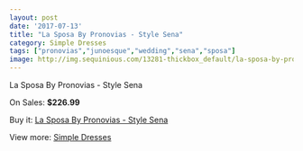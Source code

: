 ```yaml
---
layout: post
date: '2017-07-13'
title: "La Sposa By Pronovias - Style Sena"
category: Simple Dresses
tags: ["pronovias","junoesque","wedding","sena","sposa"]
image: http://img.sequinious.com/13281-thickbox_default/la-sposa-by-pronovias-style-sena.jpg
---
```

La Sposa By Pronovias - Style Sena

On Sales: **$226.99**
<a href="https://www.sequinious.com/simple-dresses/6289-la-sposa-by-pronovias-style-sena.html"><amp-img layout="responsive" width="600" height="600" src="//img.sequinious.com/13281-thickbox_default/la-sposa-by-pronovias-style-sena.jpg" alt="La Sposa By Pronovias - Style Sena 0" /></a>
<a href="https://www.sequinious.com/simple-dresses/6289-la-sposa-by-pronovias-style-sena.html"><amp-img layout="responsive" width="600" height="600" src="//img.sequinious.com/13283-thickbox_default/la-sposa-by-pronovias-style-sena.jpg" alt="La Sposa By Pronovias - Style Sena 1" /></a>
<a href="https://www.sequinious.com/simple-dresses/6289-la-sposa-by-pronovias-style-sena.html"><amp-img layout="responsive" width="600" height="600" src="//img.sequinious.com/13282-thickbox_default/la-sposa-by-pronovias-style-sena.jpg" alt="La Sposa By Pronovias - Style Sena 2" /></a>

Buy it: [La Sposa By Pronovias - Style Sena](https://www.sequinious.com/simple-dresses/6289-la-sposa-by-pronovias-style-sena.html "La Sposa By Pronovias - Style Sena")

View more: [Simple Dresses](https://www.sequinious.com/5-simple-dresses "Simple Dresses")